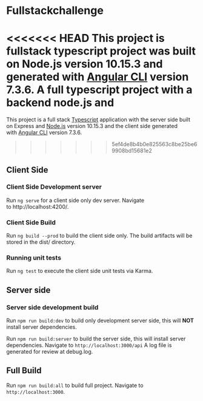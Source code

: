 # Fullstackchallenge

<<<<<<< HEAD
This project is fullstack typescript project was built on Node.js version 10.15.3 and generated with [Angular CLI](https://github.com/angular/angular-cli) version 7.3.6.
A full typescript project with a backend node.js and 
=======
This project is a full stack [Typescript](https://typescriptlang.org) application with the server side built on Express and [Node.js](https://nodejs.org) version 10.15.3 and the client side generated with [Angular CLI](https://cli.angular.io) version 7.3.6.
>>>>>>> 5ef4de8b4b0e825563c8be25be69908bd15681e2

## Client Side

### Client Side Development server

Run `ng serve` for a client side only dev server. Navigate to http://localhost:4200/.

### Client Side Build

Run `ng build --prod` to build the client side only. The build artifacts will be stored in the dist/ directory.

### Running unit tests

Run `ng test` to execute the client side unit tests via Karma.

## Server side

### Server side development build

Run `npm run build:dev` to build only development server side, this will **NOT** install server dependencies.

Run `npm run build:server` to build the server side, this will install server dependencies. Navigate to `http://localhost:3000/api`
A log file is generated for review at debug.log.

## Full Build
Run `npm run build:all` to build full project. Navigate to `http://localhost:3000`.

